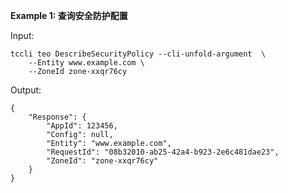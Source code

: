 **Example 1: 查询安全防护配置**



Input: 

```
tccli teo DescribeSecurityPolicy --cli-unfold-argument  \
    --Entity www.example.com \
    --ZoneId zone-xxqr76cy
```

Output: 
```
{
    "Response": {
        "AppId": 123456,
        "Config": null,
        "Entity": "www.example.com",
        "RequestId": "08b32010-ab25-42a4-b923-2e6c481dae23",
        "ZoneId": "zone-xxqr76cy"
    }
}
```


